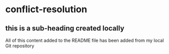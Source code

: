 # conflict-resolution
## this is a sub-heading created locally
All of this content added to the README file has been added from my local Git repository